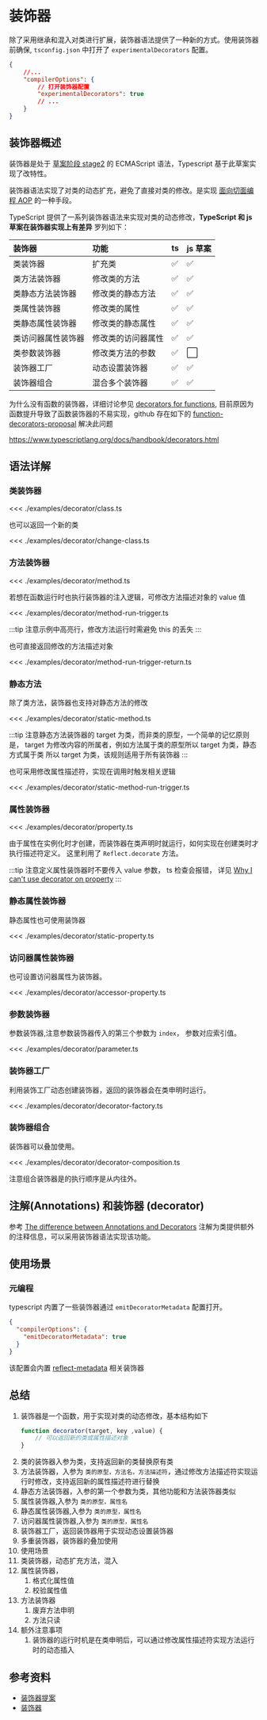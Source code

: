 # 装饰器

除了采用继承和混入对类进行扩展，装饰器语法提供了一种新的方式。使用装饰器前确保, `tsconfig.json` 中打开了 `experimentalDecorators` 配置。

```json
{
    //...
    "compilerOptions": {
        // 打开装饰器配置
        "experimentalDecorators": true
        // ...
    }
}
```

## 装饰器概述
装饰器是处于 [草案阶段 stage2](https://github.com/wycats/javascript-decorators) 的 ECMAScript 语法，Typescript 基于此草案实现了改特性。

装饰器语法实现了对类的动态扩充，避免了直接对类的修改。是实现 [面向切面编程 AOP](https://en.wikipedia.org/wiki/Aspect-oriented_programming) 的一种手段。

TypeScript 提供了一系列装饰器语法来实现对类的动态修改，**TypeScript 和 js 草案在装饰器实现上有差异** 罗列如下：

装饰器| 功能| ts| js 草案
:---|:---|:---|:---|
类装饰器|扩充类| ✅| ✅
类方法装饰器|修改类的方法| ✅| ✅
类静态方法装饰器|修改类的静态方法| ✅| ✅
类属性装饰器|修改类的属性| ✅| ✅
类静态属性装饰器|修改类的静态属性| ✅| ✅
类访问器属性装饰器|修改类的访问器属性| ✅| ✅
类参数装饰器|修改类方法的参数| ✅| ⬜
装饰器工厂|动态设置装饰器| ✅| ✅
装饰器组合|混合多个装饰器| ✅| ✅


为什么没有函数的装饰器，详细讨论参见 [decorators for functions](https://github.com/NoBey/nobey/issues/44), 目前原因为函数提升导致了函数装饰器的不易实现，github 存在如下的 [function-decorators-proposal](https://github.com/finom/function-decorators-proposal) 解决此问题


<!-- TODO： 完成各类型装饰器的示例 -->
https://www.typescriptlang.org/docs/handbook/decorators.html


## 语法详解
### 类装饰器


<<< ./examples/decorator/class.ts

也可以返回一个新的类

<<< ./examples/decorator/change-class.ts


### 方法装饰器

<<< ./examples/decorator/method.ts

若想在函数运行时也执行装饰器的注入逻辑，可修改方法描述对象的 value 值

<<< ./examples/decorator/method-run-trigger.ts

:::tip
注意示例中高亮行，修改方法运行时需避免 this 的丢失
:::


也可直接返回修改的方法描述对象

<<< ./examples/decorator/method-run-trigger-return.ts

### 静态方法
除了类方法，装饰器也支持对静态方法的修改

<<< ./examples/decorator/static-method.ts


:::tip
注意静态方法装饰器的 target 为类，而非类的原型，一个简单的记忆原则是，
target 为修改内容的所属者，例如方法属于类的原型所以 target 为类，静态方式属于类
所以 target 为类，该规则适用于所有装饰器
:::


也可采用修改属性描述符，实现在调用时触发相关逻辑

<<< ./examples/decorator/static-method-run-trigger.ts

### 属性装饰器

<<< ./examples/decorator/property.ts

由于属性在实例化时才创建，而装饰器在类声明时就运行，如何实现在创建类时才执行描述符定义。
这里利用了 `Reflect.decorate` 方法。

<!-- TODO: 如何实现对象实例化时的动态注入 -->

:::tip
注意定义属性装饰器时不要传入 value 参数， ts 检查会报错，
详见 [Why I can't use decorator on property](https://github.com/microsoft/TypeScript/issues/19528)
:::

### 静态属性装饰器
静态属性也可使用装饰器

<<< ./examples/decorator/static-property.ts


### 访问器属性装饰器
也可设置访问器属性为装饰器。

<<< ./examples/decorator/accessor-property.ts


### 参数装饰器

参数装饰器,注意参数装饰器传入的第三个参数为 `index`， 参数对应索引值。

<<< ./examples/decorator/parameter.ts



### 装饰器工厂
利用装饰工厂动态创建装饰器，返回的装饰器会在类申明时运行。

<<< ./examples/decorator/decorator-factory.ts

### 装饰器组合
装饰器可以叠加使用。

<<< ./examples/decorator/decorator-composition.ts


注意组合装饰器是的执行顺序是从内往外。


## 注解(Annotations) 和装饰器 (decorator)
参考 [The difference between Annotations and Decorators](https://blog.thoughtram.io/angular/2015/05/03/the-difference-between-annotations-and-decorators.html)
注解为类提供额外的注释信息，可以采用装饰器语法实现该功能。



## 使用场景
### 元编程
typescript 内置了一些装饰器通过 `emitDecoratorMetadata` 配置打开。

```json
{
  "compilerOptions": {
    "emitDecoratorMetadata": true
  }
}
```

该配置会内置 [reflect-metadata](https://github.com/rbuckton/reflect-metadata) 相关装饰器






## 总结
1. 装饰器是一个函数，用于实现对类的动态修改，基本结构如下
    ```js
    function decorator(target, key ,value) {
        // 可以返回新的类或属性描述对象
    }

    ```
2. 类的装饰器入参为类，支持返回新的类替换原有类
3. 方法装饰器，入参为 `类的原型，方法名，方法描述符`，通过修改方法描述符实现运行时修改，支持返回新的属性描述符进行替换
4. 静态方法装饰器，入参的第一个参数为类，其他功能和方法装饰器类似
5. 属性装饰器,入参为 `类的原型，属性名`
6. 静态属性装饰器,入参为 `类的原型，属性名`
7. 访问器属性装饰器,入参为 `类的原型，属性名`
8. 装饰器工厂，返回装饰器用于实现动态设置装饰器
9.  多重装饰器，装饰器的叠加使用
10. 使用场景
   1. 类装饰器，动态扩充方法，混入
   2. 属性装饰器，
      1. 格式化属性值
      2. 校验属性值
   3. 方法装饰器
      1. 废弃方法申明
      2. 方法只读
11. 额外注意事项
    1.  装饰器的运行时机是在类申明后，可以通过修改属性描述符实现方法运行时的动态插入
   
## 参考资料
* [装饰器提案](https://github.com/wycats/javascript-decorators)
* [装饰器](https://www.typescriptlang.org/docs/handbook/decorators.html)

